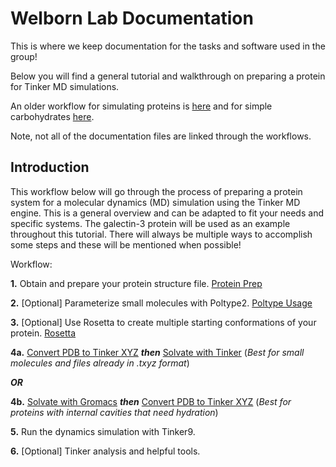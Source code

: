 # Welborn Lab Documentation

This is where we keep documentation for the tasks and software used in the group!


Below you will find a general tutorial and walkthrough on preparing a protein for Tinker MD simulations.

An older workflow for simulating proteins is [here](previous_workflow.md) and for simple carbohydrates [here](REU_Workflow.md).

Note, not all of the documentation files are linked through the workflows.


## Introduction
This workflow below will go through the process of preparing a protein system for a molecular dynamics (MD) simulation using the Tinker MD engine. This is a general overview and can be adapted to fit your needs and specific systems. The galectin-3 protein will be used as an example throughout this tutorial. There will always be multiple ways to accomplish some steps and these will be mentioned when possible! 


Workflow:

**1.** Obtain and prepare your protein structure file. [Protein Prep](./ProteinPrep.md)

**2.** [Optional] Parameterize small molecules with Poltype2. [Poltype Usage](./Poltype_Usage.md)

**3.** [Optional] Use Rosetta to create multiple starting conformations of your protein. [Rosetta](./Rosetta.md)

**4a.** [Convert PDB to Tinker XYZ](PDBtoTinkerXYZ.md) ***then*** [Solvate with Tinker](./SolvateTinker.md) 
(*Best for small molecules and files already in .txyz format*)



***OR***

**4b.** [Solvate with Gromacs](./SolvateProtein.md) ***then*** [Convert PDB to Tinker XYZ](PDBtoTinkerXYZ.md) 
(*Best for proteins with internal cavities that need hydration*)

 
     
**5.** Run the dynamics simulation with Tinker9. 

**6.** [Optional] Tinker analysis and helpful tools.




